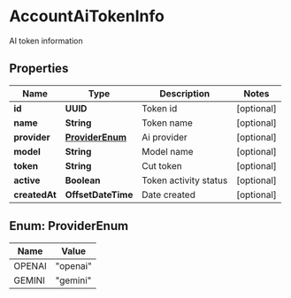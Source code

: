 

# AccountAiTokenInfo

AI token information

## Properties

| Name | Type | Description | Notes |
|------------ | ------------- | ------------- | -------------|
|**id** | **UUID** | Token id |  [optional] |
|**name** | **String** | Token name |  [optional] |
|**provider** | [**ProviderEnum**](#ProviderEnum) | Ai provider |  [optional] |
|**model** | **String** | Model name |  [optional] |
|**token** | **String** | Cut token |  [optional] |
|**active** | **Boolean** | Token activity status |  [optional] |
|**createdAt** | **OffsetDateTime** | Date created |  [optional] |



## Enum: ProviderEnum

| Name | Value |
|---- | -----|
| OPENAI | &quot;openai&quot; |
| GEMINI | &quot;gemini&quot; |




